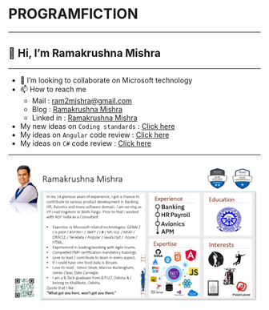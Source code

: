 # PROGRAMFICTION
***
👋 Hi, I’m Ramakrushna Mishra
---
---
- 💞️ I’m looking to collaborate on Microsoft technology
- 📫 How to reach me 
  - Mail : ram2mishra@gmail.com
  - Blog : [Ramakrushna Mishra](http://iamramakrushna.blogspot.com/)
  - Linked in : [Ramakrushna Mishra](https://www.linkedin.com/in/iamramakrushna/)
- My new ideas on `Coding standards` : [Click here](https://github.com/programfiction/programfiction/blob/master/BriefCodeReview.md) 
- My ideas on `Angular` code review : [Click here](https://github.com/programfiction/programfiction/blob/master/AngCodeReview.md)
- My ideas on `C#` code review : [Click here](https://github.com/programfiction/programfiction/blob/master/CSharpCodeReview.md)
---
![1](https://github.com/programfiction/programfiction/blob/gh-pages/1.PNG)
